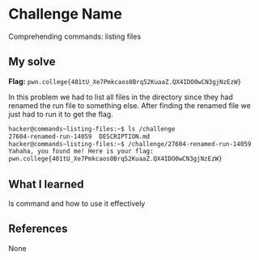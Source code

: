 # Challenge Name
Comprehending commands: listing files

## My solve
**Flag:** `pwn.college{401tU_Xe7Pmkcaos0Brq52KuaaZ.QX4IDO0wCN3gjNzEzW}`

In this problem we had to list all files in the directory since they had renamed the run file to something else. After finding the renamed file we just had to run it to get the flag.
```bash
hacker@commands~listing-files:~$ ls /challenge
27604-renamed-run-14059  DESCRIPTION.md
hacker@commands~listing-files:~$ /challenge/27604-renamed-run-14059
Yahaha, you found me! Here is your flag:
pwn.college{401tU_Xe7Pmkcaos0Brq52KuaaZ.QX4IDO0wCN3gjNzEzW}
```

## What I learned
ls command and how to use it effectively

## References 
None